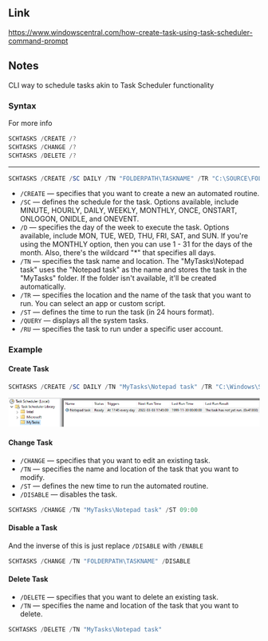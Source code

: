 
## Link

<https://www.windowscentral.com/how-create-task-using-task-scheduler-command-prompt>

## Notes

CLI way to schedule tasks akin to Task Scheduler functionality

### Syntax

For more info

```powershell
SCHTASKS /CREATE /?
SCHTASKS /CHANGE /?
SCHTASKS /DELETE /?
```

---

```powershell
SCHTASKS /CREATE /SC DAILY /TN "FOLDERPATH\TASKNAME" /TR "C:\SOURCE\FOLDER\APP-OR-SCRIPT" /ST HH:MM
```

- `/CREATE` — specifies that you want to create a new an automated routine.
- `/SC` — defines the schedule for the task. Options available, include MINUTE, HOURLY, DAILY, WEEKLY, MONTHLY, ONCE, ONSTART, ONLOGON, ONIDLE, and ONEVENT.
- `/D` — specifies the day of the week to execute the task. Options available, include MON, TUE, WED, THU, FRI, SAT, and SUN. If you're using the MONTHLY option, then you can use 1 - 31 for the days of the month. Also, there's the wildcard "*" that specifies all days.
- `/TN` — specifies the task name and location. The "MyTasks\Notepad task" uses the "Notepad task" as the name and stores the task in the "MyTasks" folder. If the folder isn't available, it'll be created automatically.
- `/TR` — specifies the location and the name of the task that you want to run. You can select an app or custom script.
- `/ST` — defines the time to run the task (in 24 hours format).
- `/QUERY` — displays all the system tasks.
- `/RU` — specifies the task to run under a specific user account.

### Example

#### Create Task

```powershell
SCHTASKS /CREATE /SC DAILY /TN "MyTasks\Notepad task" /TR "C:\Windows\System32\notepad.exe" /ST 17:45
```

![created task](/assets/images/2022-03-03-17-45-22.png)

#### Change Task

- `/CHANGE` — specifies that you want to edit an existing task.
- `/TN` — specifies the name and location of the task that you want to modify.
- `/ST` — defines the new time to run the automated routine.
- `/DISABLE` — disables the task.

```powershell
SCHTASKS /CHANGE /TN "MyTasks\Notepad task" /ST 09:00
```

#### Disable a Task

And the inverse of this is just replace `/DISABLE` with `/ENABLE`

```powershell
SCHTASKS /CHANGE /TN "FOLDERPATH\TASKNAME" /DISABLE
```

#### Delete Task

- `/DELETE` — specifies that you want to delete an existing task.
- `/TN` — specifies the name and location of the task that you want to delete.

```powershell
SCHTASKS /DELETE /TN "MyTasks\Notepad task"
```

